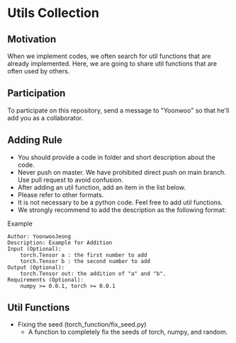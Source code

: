 # Utils Collection

## Motivation
When we implement codes, we often search for util functions that are already implemented. 
Here, we are going to share util functions that are often used by others.

## Participation
To participate on this repository, send a message to "Yoonwoo" so that he'll add you as a collaborator.

## Adding Rule
- You should provide a code in folder and short description about the code. 
- Never push on master. We have prohibited direct push on main branch. Use pull request to avoid confusion. 
- After adding an util function, add an item in the list below. 
- Please refer to other formats. 
- It is not necessary to be a python code. Feel free to add util functions. 
- We strongly recommend to add the description as the following format: 

Example 
```
Author: YoonwooJeong
Description: Example for Addition
Input (Optional): 
    torch.Tensor a : the first number to add
    torch.Tensor b : the second number to add
Output (Optional): 
    torch.Tensor out: the addition of "a" and "b". 
Requirements (Optional): 
    numpy >= 0.0.1, torch >= 0.0.1
```

## Util Functions
- Fixing the seed (torch_function/fix_seed.py)
    - A function to completely fix the seeds of torch, numpy, and random.
